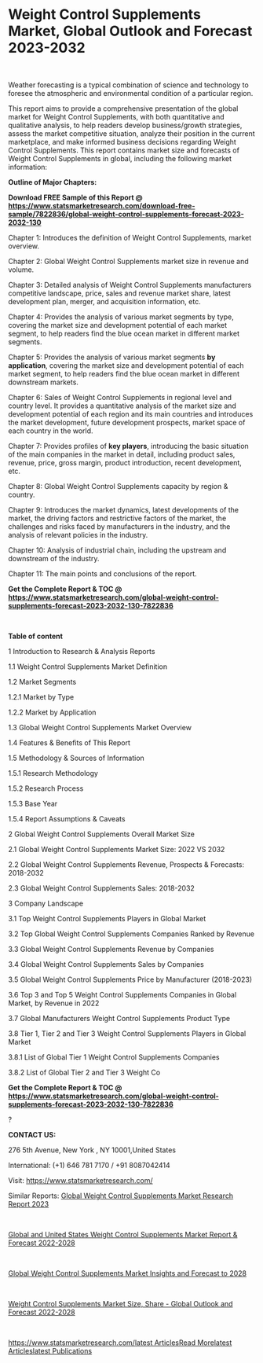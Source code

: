 <h1>Weight Control Supplements Market, Global Outlook and Forecast 2023-2032</h1><br/><p>Weather forecasting is a typical combination of science and technology to foresee the atmospheric and environmental condition of a particular region.</p>
 
 
 
 <p>This report aims to provide a comprehensive presentation of the global market for Weight Control Supplements, with both quantitative and qualitative analysis, to help readers develop business/growth strategies, assess the market competitive situation, analyze their position in the current marketplace, and make informed business decisions regarding Weight Control Supplements. This report contains market size and forecasts of Weight Control Supplements in global, including the following market information:</p>
 
 
 
 <p><strong>Outline of Major Chapters:</strong></p>
 
 
 
 <p><strong>Download FREE Sample of this Report @ <a href="https://www.statsmarketresearch.com/download-free-sample/7822836/global-weight-control-supplements-forecast-2023-2032-130">https://www.statsmarketresearch.com/download-free-sample/7822836/global-weight-control-supplements-forecast-2023-2032-130</a></strong></p>
 
 
 
 <p>Chapter 1: Introduces the definition of Weight Control Supplements, market overview.</p>
 
 
 
 <p>Chapter 2: Global Weight Control Supplements market size in revenue and volume.</p>
 
 
 
 <p>Chapter 3: Detailed analysis of Weight Control Supplements manufacturers competitive landscape, price, sales and revenue market share, latest development plan, merger, and acquisition information, etc.</p>
 
 
 
 <p>Chapter 4: Provides the analysis of various market segments by type, covering the market size and development potential of each market segment, to help readers find the blue ocean market in different market segments.</p>
 
 
 
 <p>Chapter 5: Provides the analysis of various market segments <strong>by application</strong>, covering the market size and development potential of each market segment, to help readers find the blue ocean market in different downstream markets.</p>
 
 
 
 <p>Chapter 6: Sales of Weight Control Supplements in regional level and country level. It provides a quantitative analysis of the market size and development potential of each region and its main countries and introduces the market development, future development prospects, market space of each country in the world.</p>
 
 
 
 <p>Chapter 7: Provides profiles of <strong>key players</strong>, introducing the basic situation of the main companies in the market in detail, including product sales, revenue, price, gross margin, product introduction, recent development, etc.</p>
 
 
 
 <p>Chapter 8: Global Weight Control Supplements capacity by region & country.</p>
 
 
 
 <p>Chapter 9: Introduces the market dynamics, latest developments of the market, the driving factors and restrictive factors of the market, the challenges and risks faced by manufacturers in the industry, and the analysis of relevant policies in the industry.</p>
 
 
 
 <p>Chapter 10: Analysis of industrial chain, including the upstream and downstream of the industry.</p>
 
 
 
 <p>Chapter 11: The main points and conclusions of the report.</p>
 
 
 
 <div><b>Get the Complete Report & TOC @ <a href="https://www.statsmarketresearch.com/global-weight-control-supplements-forecast-2023-2032-130-7822836">https://www.statsmarketresearch.com/global-weight-control-supplements-forecast-2023-2032-130-7822836</a></b></div>
 
 
 
 <p><br />
 
 <b>Table of content</b></p>
 
 
 
 <p>1 Introduction to Research & Analysis Reports<br />
 
 1.1 Weight Control Supplements Market Definition<br />
 
 1.2 Market Segments<br />
 
 1.2.1 Market by Type<br />
 
 1.2.2 Market by Application<br />
 
 1.3 Global Weight Control Supplements Market Overview<br />
 
 1.4 Features & Benefits of This Report<br />
 
 1.5 Methodology & Sources of Information<br />
 
 1.5.1 Research Methodology<br />
 
 1.5.2 Research Process<br />
 
 1.5.3 Base Year<br />
 
 1.5.4 Report Assumptions & Caveats<br />
 
 2 Global Weight Control Supplements Overall Market Size<br />
 
 2.1 Global Weight Control Supplements Market Size: 2022 VS 2032<br />
 
 2.2 Global Weight Control Supplements Revenue, Prospects & Forecasts: 2018-2032<br />
 
 2.3 Global Weight Control Supplements Sales: 2018-2032<br />
 
 3 Company Landscape<br />
 
 3.1 Top Weight Control Supplements Players in Global Market<br />
 
 3.2 Top Global Weight Control Supplements Companies Ranked by Revenue<br />
 
 3.3 Global Weight Control Supplements Revenue by Companies<br />
 
 3.4 Global Weight Control Supplements Sales by Companies<br />
 
 3.5 Global Weight Control Supplements Price by Manufacturer (2018-2023)<br />
 
 3.6 Top 3 and Top 5 Weight Control Supplements Companies in Global Market, by Revenue in 2022<br />
 
 3.7 Global Manufacturers Weight Control Supplements Product Type<br />
 
 3.8 Tier 1, Tier 2 and Tier 3 Weight Control Supplements Players in Global Market<br />
 
 3.8.1 List of Global Tier 1 Weight Control Supplements Companies<br />
 
 3.8.2 List of Global Tier 2 and Tier 3 Weight Co</p>
 
 
 
 <div><b>Get the Complete Report & TOC @ <a href="https://www.statsmarketresearch.com/global-weight-control-supplements-forecast-2023-2032-130-7822836">https://www.statsmarketresearch.com/global-weight-control-supplements-forecast-2023-2032-130-7822836</a></b></div>
 
 
 
 <p>? </p>
 
 
 
 <p><b>CONTACT US:</b><br />
 
 276 5th Avenue, New York , NY 10001,United States<br />
 
 International: (+1) 646 781 7170 / +91 8087042414<br />
 
 Visit: <a href="https://www.statsmarketresearch.com/">https://www.statsmarketresearch.com/</a><br />
 
 Similar Reports: <a href="https://www.statsmarketresearch.com/global-weight-control-supplements-forecast-2023-2032-130-7822836">Global Weight Control Supplements Market Research Report 2023</a><br />
 
 <br />
 
 <a href="https://www.statsmarketresearch.com/global-weight-control-supplements-forecast-2023-2032-130-7822836">Global and United States Weight Control Supplements Market Report & Forecast 2022-2028</a><br />
 
 <br />
 
 <a href="https://www.statsmarketresearch.com/global-weight-control-supplements-forecast-2023-2032-130-7822836">Global Weight Control Supplements Market Insights and Forecast to 2028</a><br />
 
 <br />
 
 <a href="https://www.statsmarketresearch.com/global-weight-control-supplements-forecast-2023-2032-130-7822836">Weight Control Supplements Market Size, Share - Global Outlook and Forecast 2022-2028</a><br />
 
 <br />
 
 <a href="https://gyeongbokgung.com">https://www.statsmarketresearch.com/</a><a href="https://hallyeomaritime.com">latest Articles</a><a href="https://jingwansa.com">Read More</a><a href="https://nguoiviet.jp/">latest Articles</a><a href="https://www.intelmarketresearch.com/">latest Publications</a></p>